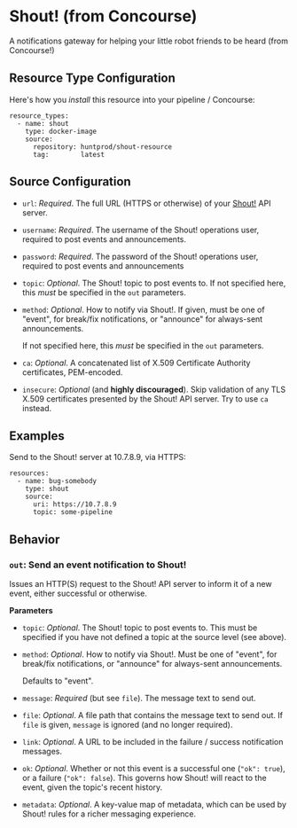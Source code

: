 Shout! (from Concourse)
=======================

A notifications gateway for helping your little robot friends to
be heard (from Concourse!)


Resource Type Configuration
---------------------------

Here's how you _install_ this resource into your pipeline /
Concourse:

    resource_types:
      - name: shout
        type: docker-image
        source:
          repository: huntprod/shout-resource
          tag:        latest


Source Configuration
--------------------

  - `url`: _Required_. The full URL (HTTPS or otherwise) of your
    [Shout!][shout] API server.

  - `username`: _Required_.  The username of the Shout! operations
    user, required to post events and announcements.

  - `password`: _Required_.  The password of the Shout! operations
    user, required to post events and announcements

  - `topic`: _Optional_.  The Shout! topic to post events to.
    If not specified here, this _must_ be specified in the `out`
    parameters.

  - `method`: _Optional_.  How to notify via Shout!.  If given,
    must be one of "event", for break/fix notifications, or
    "announce" for always-sent announcements.

    If not specified here, this _must_ be specified in the `out`
    parameters.

  - `ca`: _Optional_.  A concatenated list of X.509 Certificate
    Authority certificates, PEM-encoded.

  - `insecure`: _Optional_ (and **highly discouraged**).  Skip
    validation of any TLS X.509 certificates presented by the Shout!
    API server.  Try to use `ca` instead.


Examples
--------

Send to the Shout! server at 10.7.8.9, via HTTPS:

    resources:
      - name: bug-somebody
        type: shout
        source:
          uri: https://10.7.8.9
          topic: some-pipeline


Behavior
--------

### `out`: Send an event notification to Shout!

Issues an HTTP(S) request to the Shout! API server to inform it of
a new event, either successful or otherwise.

**Parameters**

  - `topic`: _Optional_.  The Shout! topic to post events to.
    This must be specified if you have not defined a topic at the
    source level (see above).

  - `method`: _Optional_.  How to notify via Shout!.  Must be one
    of "event", for break/fix notifications, or "announce" for
    always-sent announcements.

    Defaults to "event".

  - `message`: _Required_ (but see `file`).  The message text to
    send out.

  - `file`: _Optional_.  A file path that contains the message
    text to send out.  If `file` is given, `message` is ignored
    (and no longer required).

  - `link`: _Optional_.  A URL to be included in the failure /
    success notification messages.

  - `ok`: _Optional_.  Whether or not this event is a successful one
    (`"ok": true`), or a failure (`"ok": false`).  This governs how
    Shout! will react to the event, given the topic's recent
    history.

  - `metadata`: _Optional_.  A key-value map of metadata, which
    can be used by Shout! rules for a richer messaging experience.


[shout]: https://github.com/jhunt/shout
